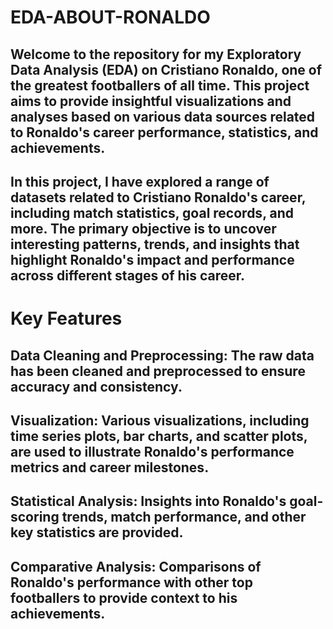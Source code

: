 # EDA-ABOUT-RONALDO
## Welcome to the repository for my Exploratory Data Analysis (EDA) on Cristiano Ronaldo, one of the greatest footballers of all time. This project aims to provide insightful visualizations and analyses based on various data sources related to Ronaldo's career performance, statistics, and achievements.
## In this project, I have explored a range of datasets related to Cristiano Ronaldo's career, including match statistics, goal records, and more. The primary objective is to uncover interesting patterns, trends, and insights that highlight Ronaldo's impact and performance across different stages of his career.
# Key Features
## Data Cleaning and Preprocessing: The raw data has been cleaned and preprocessed to ensure accuracy and consistency.
## Visualization: Various visualizations, including time series plots, bar charts, and scatter plots, are used to illustrate Ronaldo's performance metrics and career milestones.
## Statistical Analysis: Insights into Ronaldo's goal-scoring trends, match performance, and other key statistics are provided.
## Comparative Analysis: Comparisons of Ronaldo's performance with other top footballers to provide context to his achievements.
